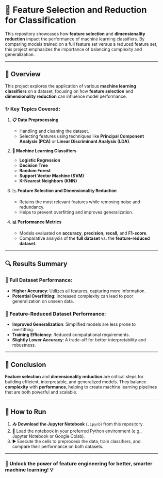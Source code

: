 # 🌟 Feature Selection and Reduction for Classification

This repository showcases how **feature selection** and **dimensionality reduction** impact the performance of machine learning classifiers. By comparing models trained on a full feature set versus a reduced feature set, this project emphasizes the importance of balancing complexity and generalization.

---

## 📖 Overview

This project explores the application of various **machine learning classifiers** on a dataset, focusing on how **feature selection** and **dimensionality reduction** can influence model performance.  

### ✨ Key Topics Covered:
1. **📋 Data Preprocessing**  
   - Handling and cleaning the dataset.  
   - Selecting features using techniques like **Principal Component Analysis (PCA)** or **Linear Discriminant Analysis (LDA)**.  

2. **🤖 Machine Learning Classifiers**  
   - **Logistic Regression**  
   - **Decision Tree**  
   - **Random Forest**  
   - **Support Vector Machine (SVM)**  
   - **K-Nearest Neighbors (KNN)**  

3. **📉 Feature Selection and Dimensionality Reduction**  
   - Retains the most relevant features while removing noise and redundancy.  
   - Helps to prevent overfitting and improves generalization.  

4. **📊 Performance Metrics**  
   - Models evaluated on **accuracy**, **precision**, **recall**, and **F1-score**.  
   - Comparative analysis of the **full dataset** vs. the **feature-reduced dataset**.

---

## 🔍 Results Summary

### 🚀 Full Dataset Performance:
- **Higher Accuracy**: Utilizes all features, capturing more information.  
- **Potential Overfitting**: Increased complexity can lead to poor generalization on unseen data.

### 🎯 Feature-Reduced Dataset Performance:
- **Improved Generalization**: Simplified models are less prone to overfitting.  
- **Training Efficiency**: Reduced computational requirements.  
- **Slightly Lower Accuracy**: A trade-off for better interpretability and robustness.

---

## 📌 Conclusion

**Feature selection** and **dimensionality reduction** are critical steps for building efficient, interpretable, and generalized models. They balance **complexity** with **performance**, helping to create machine learning pipelines that are both powerful and scalable.

---

## 🚀 How to Run

1. 📥 **Download the Jupyter Notebook** (`.ipynb`) from this repository.  
2. 📂 Load the notebook in your preferred Python environment (e.g., Jupyter Notebook or Google Colab).  
3. ▶️ Execute the cells to preprocess the data, train classifiers, and compare their performance on both datasets.

---

### 🌟 Unlock the power of feature engineering for better, smarter machine learning! 💡
